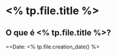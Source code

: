 # <% tp.file.title %>

## O que é <% tp.file.title %>?

==Date: <% tp.file.creation_date() %>

<!--
Weather: <% tp.user.getWeather() %>==
-->
